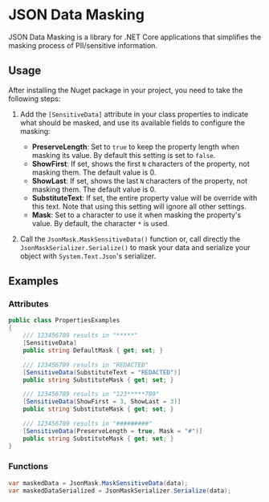 # JSON Data Masking

JSON Data Masking is a library for .NET Core applications that simplifies the masking process of PII/sensitive information.

## Usage

After installing the Nuget package in your project, you need to take the following steps:

1. Add the `[SensitiveData]` attribute in your class properties to indicate what should be masked, and use its available fields to configure the masking:

    - **PreserveLength**: Set to `true` to keep the property length when masking its value. By default this setting is set to `false`.
    - **ShowFirst**: If set, shows the first `N` characters of the property, not masking them. The default value is 0.
    - **ShowLast**: If set, shows the last `N` characters of the property, not masking them. The default value is 0.
    - **SubstituteText**: If set, the entire property value will be override with this text. Note that using this setting will ignore all other settings.
    - **Mask**: Set to a character to use it when masking the property's value. By default, the character `*` is used.

2. Call the `JsonMask.MaskSensitiveData()` function or, call directly the `JsonMaskSerializer.Serialize()` to mask your data and serialize your object with `System.Text.Json`'s serializer.

## Examples

### Attributes
```csharp
public class PropertiesExamples
{
    /// 123456789 results in "*****"
    [SensitiveData]
    public string DefaultMask { get; set; }

    /// 123456789 results in "REDACTED"
    [SensitiveData(SubstituteText = "REDACTED")]
    public string SubstituteMask { get; set; }

    /// 123456789 results in "123*****789"
    [SensitiveData(ShowFirst = 3, ShowLast = 3)]
    public string SubstituteMask { get; set; }

    /// 123456789 results in "#########"
    [SensitiveData(PreserveLength = true, Mask = "#")]
    public string SubstituteMask { get; set; }
}
```

### Functions
```csharp
var maskedData = JsonMask.MaskSensitiveData(data);
var maskedDataSerialized = JsonMaskSerializer.Serialize(data);
```
